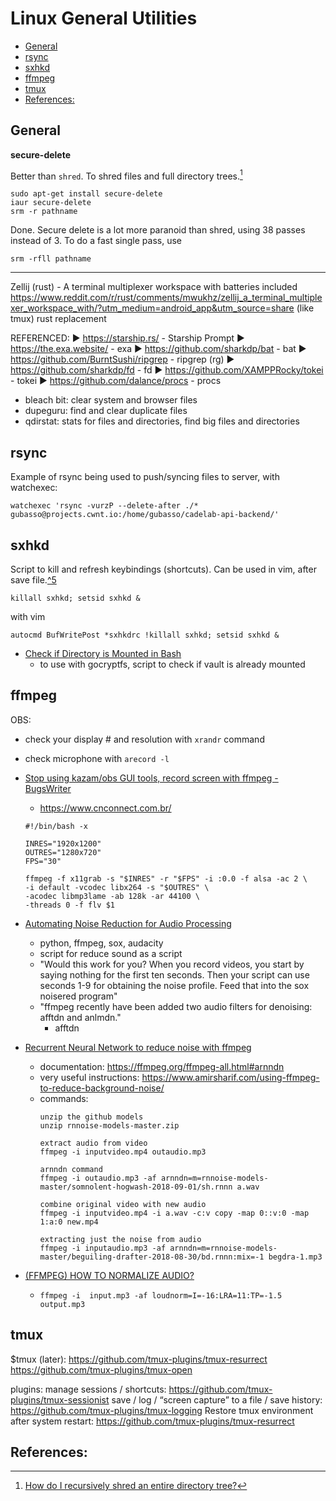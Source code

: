 # Linux General Utilities

<!-- vim-markdown-toc GitLab -->

* [General](#general)
* [rsync](#rsync)
* [sxhkd](#sxhkd)
* [ffmpeg](#ffmpeg)
* [tmux](#tmux)
* [References:](#references)

<!-- vim-markdown-toc -->

## General

**secure-delete**

Better than `shred`. To shred files and full directory trees.[^1]

```
sudo apt-get install secure-delete
iaur secure-delete
srm -r pathname
```

Done. Secure delete is a lot more paranoid than shred, using 38 passes instead of 3. To do a fast single pass, use

```
srm -rfll pathname
```

---

Zellij (rust) - A terminal multiplexer workspace with batteries included https://www.reddit.com/r/rust/comments/mwukhz/zellij_a_terminal_multiplexer_workspace_with/?utm_medium=android_app&utm_source=share (like tmux)
rust replacement

REFERENCED:
► https://starship.rs/ - Starship Prompt
► https://the.exa.website/ - exa
► https://github.com/sharkdp/bat - bat
► https://github.com/BurntSushi/ripgrep - ripgrep (rg)
► https://github.com/sharkdp/fd - fd
► https://github.com/XAMPPRocky/tokei - tokei
► https://github.com/dalance/procs - procs

- bleach bit: clear system and browser files
- dupeguru: find and clear duplicate files
- qdirstat: stats for files and directories, find big files and directories

## rsync

Example of rsync being used to push/syncing files to server, with watchexec:

```
watchexec 'rsync -vurzP --delete-after ./* gubasso@projects.cwnt.io:/home/gubasso/cadelab-api-backend/'
```

## sxhkd

Script to kill and refresh keybindings (shortcuts). Can be used in vim, after save file.[^5](gubasso/references)

```
killall sxhkd; setsid sxhkd &
```

with vim

```
autocmd BufWritePost *sxhkdrc !killall sxhkd; setsid sxhkd &
```

- [Check if Directory is Mounted in Bash](https://www.baeldung.com/linux/bash-is-directory-mounted)
    - to use with gocryptfs, script to check if vault is already mounted

## ffmpeg

OBS:
- check your display # and resolution with `xrandr` command
- check microphone with `arecord -l`

- [Stop using kazam/obs GUI tools, record screen with ffmpeg - BugsWriter](https://www.youtube.com/watch?v=1kPeAIBLrDo)
    - https://www.cnconnect.com.br/
    ```
    #!/bin/bash -x

    INRES="1920x1200"
    OUTRES="1280x720"
    FPS="30"

    ffmpeg -f x11grab -s "$INRES" -r "$FPS" -i :0.0 -f alsa -ac 2 \
    -i default -vcodec libx264 -s "$OUTRES" \
    -acodec libmp3lame -ab 128k -ar 44100 \
    -threads 0 -f flv $1
    ```

- [Automating Noise Reduction for Audio Processing](https://www.youtube.com/watch?v=f9P7SeUlzQg)
    - python, ffmpeg, sox, audacity
    - script for reduce sound as a script
    - "Would this work for you? When you record videos, you start by saying nothing for the first ten seconds. Then your script can use seconds 1-9 for obtaining the noise profile. Feed that into the sox noisered program"
    - "ffmpeg recently have been added two audio filters for denoising: afftdn and anlmdn."
        - afftdn


- [Recurrent Neural Network to reduce noise with ffmpeg](https://www.youtube.com/watch?v=CEX0JHAYgj8)
    - documentation: https://ffmpeg.org/ffmpeg-all.html#arnndn
    - very useful instructions: https://www.amirsharif.com/using-ffmpeg-to-reduce-background-noise/
    - commands:
        ```
        unzip the github models
        unzip rnnoise-models-master.zip

        extract audio from video
        ffmpeg -i inputvideo.mp4 outaudio.mp3

        arnndn command
        ffmpeg -i outaudio.mp3 -af arnndn=m=rnnoise-models-master/somnolent-hogwash-2018-09-01/sh.rnnn a.wav

        combine original video with new audio
        ffmpeg -i inputvideo.mp4 -i a.wav -c:v copy -map 0::v:0 -map 1:a:0 new.mp4

        extracting just the noise from audio
        ffmpeg -i inputaudio.mp3 -af arnndn=m=rnnoise-models-master/beguiling-drafter-2018-08-30/bd.rnnn:mix=-1 begdra-1.mp3
        ```

- [(FFMPEG) HOW TO NORMALIZE AUDIO?](https://www.youtube.com/watch?v=Kb2JEYFyvqs)
    - `ffmpeg -i  input.mp3 -af loudnorm=I=-16:LRA=11:TP=-1.5 output.mp3`

## tmux

$tmux (later):
https://github.com/tmux-plugins/tmux-resurrect
https://github.com/tmux-plugins/tmux-open

plugins:
manage sessions / shortcuts: https://github.com/tmux-plugins/tmux-sessionist
save / log / “screen capture” to a file / save history: https://github.com/tmux-plugins/tmux-logging
Restore tmux environment after system restart: https://github.com/tmux-plugins/tmux-resurrect


## References:

[^1]: [How do I recursively shred an entire directory tree?](https://unix.stackexchange.com/a/146078)
